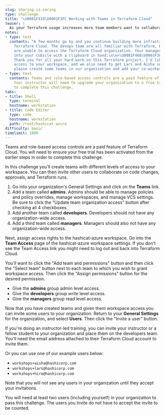 ```yaml
---
slug: sharing-is-caring
type: challenge
title: "\U0001F91D\U0001F3FC Working with Teams in Terraform Cloud"
teaser: |
  As your Terraform usage increases more team members want to collaborate. Let's add some teams and access rules for our organization.
notes:
- type: text
  contents: "A few months go by and you continue building more infrastructure with
    Terraform Cloud. The devops team are all familiar with Terraform, but some members
    are unable to access the Terraform Cloud organization. Your manager Hiro steps
    into your cubicle with a clipboard in hand:\n\n>\U0001F468\U0001F3FB‍\U0001F4BC
    Thank you for all your hard work on this Terraform project. I'd like to have read
    access to your workspace, and we also need to get Lars and Aisha set up. Can you
    please create some teams in our organization and add your co-workers to them?"
- type: text
  contents: Teams and role-based access controls are a paid feature of Terraform Cloud.
    Your instructor will need to upgrade your organization to a free trial in order
    to complete this challenge.
tabs:
- title: Shell
  type: terminal
  hostname: workstation
- title: Code Editor
  type: code
  hostname: workstation
  path: /root/hashicat-azure
difficulty: basic
timelimit: 1800
---
```

Teams and role-based access controls are a paid feature of Terraform Cloud. You will need to ensure your free trial has been activated from the earlier steps in order to complete this challenge.

In this challenge you'll create teams with different levels of access to your workspace. You can then invite other users to collaborate on code changes, approvals, and Terraform runs.

1. Go into your organization's General Settings and click on the **Teams** link.<br>
2. Add a team called **admins**. Admins should be able to manage policies and policy overrides, manage workspaces, and manage VCS settings. Be sure to click the "Update team organization access" button after checking all 4 checkboxes.<br>
3. Add another team called **developers**. Developers should not have any organization-wide access.<br>
4. Add a third team called **managers**. Managers should also not have any organization-wide access.

Next, assign access rights to the hashicat-azure workspace. Go into the **Team Access** page of the hashicat-azure workspace settings. If you don't see the Team Access link you might need to log out and back into Terraform Cloud.

You'll want to click the "Add team and permissions" button and then click the "Select team" button next to each team to which you wish to grant workspace access. Then click the "Assign permissions" button for the desired permission.

* Give the **admins** group admin level access.<br>
* Give the **developers** group write level access.<br>
* Give the **managers** group read level access.

Now that you have created teams and given them workspace access you can invite some users to your organization. Return to your **General Settings** for the organization, and select **Users**. Then click the "Invite a user" button.

If you're doing an instructor-led training, you can invite your instructor or a fellow student to your organization and place them on the developers team. You'll need the email address attached to their Terraform Cloud account to invite them.

Or you can use one of our example users below:

* `workshops+aisha@hashicorp.com`
* `workshops+lars@hashicorp.com`
* `workshops+hiro@hashicorp.com`

Note that you will not see any users in your organization until they accept your invitations.

You will need at least two users (including yourself) in your organization to pass this challenge. The users you invite do not have to accept the invite to be counted.